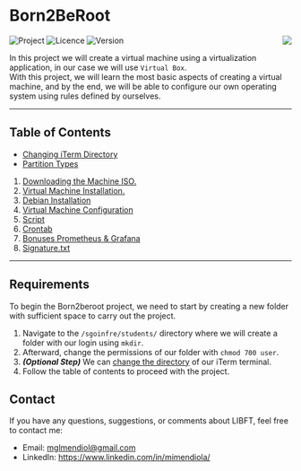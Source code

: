 # Born2BeRoot

<div>

  ![Project](https://img.shields.io/badge/Project-Libft-blue)
  ![Licence](https://img.shields.io/badge/Licence-MIT-orange)
  ![Version](https://img.shields.io/badge/Version-1.0-green)
  <a href="https://github.com/MiMendiola/Born2BeRoot/tree/main/Documentation/es/README.md" >
    <img src="https://img.shields.io/badge/Cambiar_Idioma-Español-purple" align="right">
  </a>

</div>

In this project we will create a virtual machine using a virtualization application, in our case we will use `Virtual Box`. <br>
With this project, we will learn the most basic aspects of creating a virtual machine, and by the end, we will be able to configure our own operating system using rules defined by ourselves.

---

## Table of Contents

- [Changing iTerm Directory](./Documentation/en/Changing%20iTerm%20Directory/Changing%20iTerm%20Directory.md)
- [Partition Types](./Documentation/en/Partition%20Types.md)
1. [Downloading the Machine ISO.](./Documentation/en/1%20-%20Downloading%20the%20Machine%20ISO.md)
2. [Virtual Machine Installation.](./Documentation/en/2%20-%20Virtual%20Machine%20Installation/2%20-%20Virtual%20Machine%20Installation.md)
3. [Debian Installation](./Documentation/en/3%20-%20Debian%20Installation/3%20-%20Debian%20Installation.md)
4. [Virtual Machine Configuration](./Documentation/en/4%20-%20Virtual%20Machine%20Configuration/4%20-%20Virtual%20Machine%20Configuration.md)
5. [Script](./Documentation/en/5%20-%20Script/5%20-%20Script.md)
6. [Crontab](./Documentation/en/6%20-%20Crontab/6%20-%20Crontab.md)
7. [Bonuses Prometheus & Grafana](./Documentation/en/7%20-%20Bonuses%20Prometheus%20%26%20Grafana/7%20-%20Bonuses%20Prometheus%20&%20Grafana.md)
8. [Signature.txt](./Documentation/en/8%20-%20Signature/8%20-%20Signature.md)

---

## Requirements

To begin the Born2beroot project, we need to start by creating a new folder with sufficient space to carry out the project.

1. Navigate to the `/sgoinfre/students/` directory where we will create a folder with our login using `mkdir`.
2. Afterward, change the permissions of our folder with `chmod 700 user`.
3. ***(Optional Step)*** We can [change the directory](./Documentation/en/Tipos%20de%20Particiones.md) of our iTerm terminal.
4. Follow the table of contents to proceed with the project.

## Contact
If you have any questions, suggestions, or comments about LIBFT, feel free to contact me:

- Email: <a href="mailto:mglmendiol@gmail.com" style="text-decoration: none; color:#fff">mglmendiol@gmail.com</a>
- LinkedIn: <a href="https://www.linkedin.com/in/mimendiola/" style="text-decoration: none; color:#fff !important;">https://www.linkedin.com/in/mimendiola/</a>
